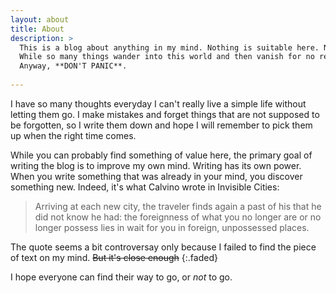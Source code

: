 ```yaml
---
layout: about
title: About
description: >
  This is a blog about anything in my mind. Nothing is suitable here. Nothing is out of scope here.
  While so many things wander into this world and then vanish for no reason, my thoughts are not one of them, or at least I hope so.
  Anyway, **DON'T PANIC**.
  
---
```

I have so many thoughts everyday I can't really live a simple life without letting them go. I make mistakes and forget things
that are not supposed to be forgotten, so I write them down and hope I will remember to pick them up when the right time comes.

While you can probably find something of value here, the primary goal of writing the blog is to improve my own mind. Writing has
its own power. When you write something that was already in your mind, you discover something new. Indeed, it's what Calvino wrote
in Invisible Cities:

> Arriving at each new city, the traveler finds again a past of his that he did not know he had: the foreignness of what you
  no longer are or no longer possess lies in wait for you in foreign, unpossessed places.

The quote seems a bit controversay only because I failed to find the piece of text on my mind. ~~But it's close enough~~
{:.faded}

I hope everyone can find their way to go, or *not* to go.
